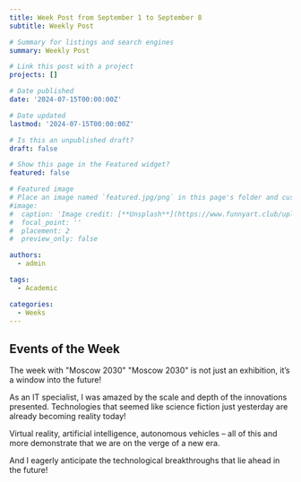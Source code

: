 ```yaml
---
title: Week Post from September 1 to September 8
subtitle: Weekly Post

# Summary for listings and search engines
summary: Weekly Post

# Link this post with a project
projects: []

# Date published
date: '2024-07-15T00:00:00Z'

# Date updated
lastmod: '2024-07-15T00:00:00Z'

# Is this an unpublished draft?
draft: false

# Show this page in the Featured widget?
featured: false

# Featured image
# Place an image named `featured.jpg/png` in this page's folder and customize its options here.
#image:
#  caption: 'Image credit: [**Unsplash**](https://www.funnyart.club/uploads/posts/2022-10/1666335577_34-www-funnyart-club-p-kartinki-ucheba-obrazovanie-krasivo-35.jpg)'
#  focal_point: ''
#  placement: 2
#  preview_only: false

authors:
  - admin

tags:
  - Academic

categories:
  - Weeks
---
```


## Events of the Week

The week with "Moscow 2030"
"Moscow 2030" is not just an exhibition, it’s a window into the future!

As an IT specialist, I was amazed by the scale and depth of the innovations presented. Technologies that seemed like science fiction just yesterday are already becoming reality today!

Virtual reality, artificial intelligence, autonomous vehicles – all of this and more demonstrate that we are on the verge of a new era.

And I eagerly anticipate the technological breakthroughs that lie ahead in the future!

